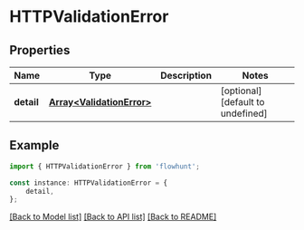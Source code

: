# HTTPValidationError


## Properties

Name | Type | Description | Notes
------------ | ------------- | ------------- | -------------
**detail** | [**Array&lt;ValidationError&gt;**](ValidationError.md) |  | [optional] [default to undefined]

## Example

```typescript
import { HTTPValidationError } from 'flowhunt';

const instance: HTTPValidationError = {
    detail,
};
```

[[Back to Model list]](../README.md#documentation-for-models) [[Back to API list]](../README.md#documentation-for-api-endpoints) [[Back to README]](../README.md)

